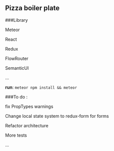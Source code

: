 ## Pizza boiler plate


###Library

Meteor

React

Redux

FlowRouter

SemanticUI

...

**run**:
`
meteor npm install && meteor
`

###To do :

fix PropTypes warnings

Change local state system to redux-form for forms

Refactor architecture

More tests

...




